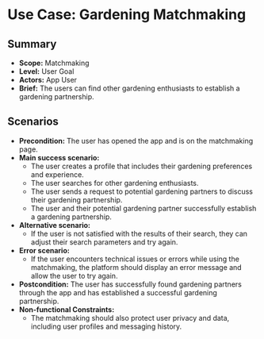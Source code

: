 # Use Case: Gardening Matchmaking

## Summary

-   **Scope:** Matchmaking
-   **Level:** User Goal
-   **Actors:** App User
-   **Brief:** The users can find other gardening enthusiasts to establish a gardening partnership.

## Scenarios

-   **Precondition:**
    The user has opened the app and is on the matchmaking page.
-   **Main success scenario:**
    -   The user creates a profile that includes their gardening preferences and experience.
    -   The user searches for other gardening enthusiasts.
    -   The user sends a request to potential gardening partners to discuss their gardening partnership.
    -   The user and their potential gardening partner successfully establish a gardening partnership.
-   **Alternative scenario:**
    -   If the user is not satisfied with the results of their search, they can adjust their search parameters and try again.
-   **Error scenario:**
    -   If the user encounters technical issues or errors while using the matchmaking, the platform should display an error message and allow the user to try again.
-   **Postcondition:**
    The user has successfully found gardening partners through the app and has established a successful gardening partnership.
-   **Non-functional Constraints:**
    -   The matchmaking should also protect user privacy and data, including user profiles and messaging history.
